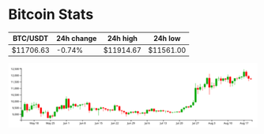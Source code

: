 # Bitcoin Stats

BTC/USDT|24h change|24h high|24h low|
|---|---|---|---|
|$11706.63|-0.74%|$11914.67|$11561.00|

<img src="./chart.svg">
